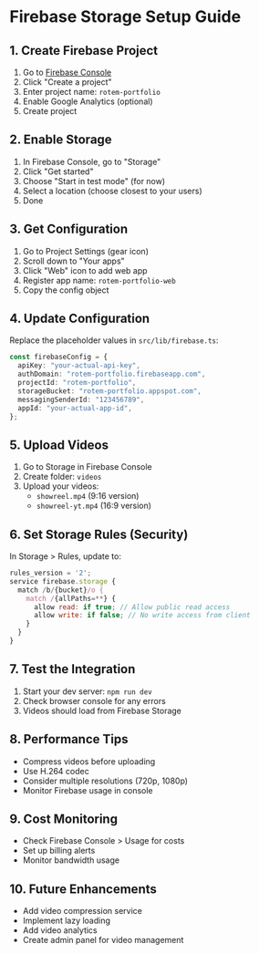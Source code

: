 # Firebase Storage Setup Guide

## 1. Create Firebase Project

1. Go to [Firebase Console](https://console.firebase.google.com/)
2. Click "Create a project"
3. Enter project name: `rotem-portfolio`
4. Enable Google Analytics (optional)
5. Create project

## 2. Enable Storage

1. In Firebase Console, go to "Storage"
2. Click "Get started"
3. Choose "Start in test mode" (for now)
4. Select a location (choose closest to your users)
5. Done

## 3. Get Configuration

1. Go to Project Settings (gear icon)
2. Scroll down to "Your apps"
3. Click "Web" icon to add web app
4. Register app name: `rotem-portfolio-web`
5. Copy the config object

## 4. Update Configuration

Replace the placeholder values in `src/lib/firebase.ts`:

```typescript
const firebaseConfig = {
  apiKey: "your-actual-api-key",
  authDomain: "rotem-portfolio.firebaseapp.com",
  projectId: "rotem-portfolio",
  storageBucket: "rotem-portfolio.appspot.com",
  messagingSenderId: "123456789",
  appId: "your-actual-app-id",
};
```

## 5. Upload Videos

1. Go to Storage in Firebase Console
2. Create folder: `videos`
3. Upload your videos:
   - `showreel.mp4` (9:16 version)
   - `showreel-yt.mp4` (16:9 version)

## 6. Set Storage Rules (Security)

In Storage > Rules, update to:

```javascript
rules_version = '2';
service firebase.storage {
  match /b/{bucket}/o {
    match /{allPaths=**} {
      allow read: if true; // Allow public read access
      allow write: if false; // No write access from client
    }
  }
}
```

## 7. Test the Integration

1. Start your dev server: `npm run dev`
2. Check browser console for any errors
3. Videos should load from Firebase Storage

## 8. Performance Tips

- Compress videos before uploading
- Use H.264 codec
- Consider multiple resolutions (720p, 1080p)
- Monitor Firebase usage in console

## 9. Cost Monitoring

- Check Firebase Console > Usage for costs
- Set up billing alerts
- Monitor bandwidth usage

## 10. Future Enhancements

- Add video compression service
- Implement lazy loading
- Add video analytics
- Create admin panel for video management
